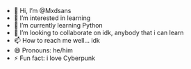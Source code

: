 - 👋 Hi, I’m @Mxdsans
- 👀 I’m interested in learning
- 🌱 I’m currently learning Python
- 💞️ I’m looking to collaborate on idk, anybody that i can learn
- 📫 How to reach me well... idk
- 😄 Pronouns: he/him
- ⚡ Fun fact: i love Cyberpunk

<!---
Mxdsans/Mxdsans is a ✨ special ✨ repository because its `README.md` (this file) appears on your GitHub profile.
You can click the Preview link to take a look at your changes.
--->
